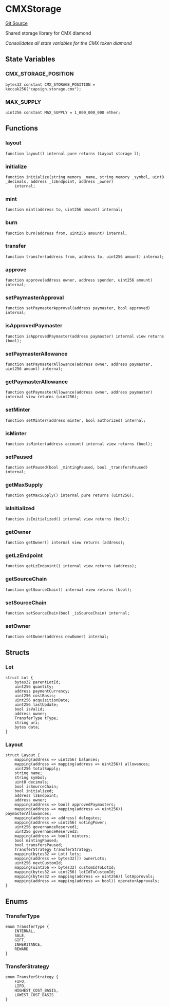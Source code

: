 # CMXStorage
[Git Source](https://github.com/capsign/protocol/blob/dfa6820124c5610a6bfa06329447dbae7c24bc0a/src/CMX/storage/CMXStorage.sol)

Shared storage library for CMX diamond

*Consolidates all state variables for the CMX token diamond*


## State Variables
### CMX_STORAGE_POSITION

```solidity
bytes32 constant CMX_STORAGE_POSITION = keccak256("capsign.storage.cmx");
```


### MAX_SUPPLY

```solidity
uint256 constant MAX_SUPPLY = 1_000_000_000 ether;
```


## Functions
### layout


```solidity
function layout() internal pure returns (Layout storage l);
```

### initialize


```solidity
function initialize(string memory _name, string memory _symbol, uint8 _decimals, address _lzEndpoint, address _owner)
    internal;
```

### mint


```solidity
function mint(address to, uint256 amount) internal;
```

### burn


```solidity
function burn(address from, uint256 amount) internal;
```

### transfer


```solidity
function transfer(address from, address to, uint256 amount) internal;
```

### approve


```solidity
function approve(address owner, address spender, uint256 amount) internal;
```

### setPaymasterApproval


```solidity
function setPaymasterApproval(address paymaster, bool approved) internal;
```

### isApprovedPaymaster


```solidity
function isApprovedPaymaster(address paymaster) internal view returns (bool);
```

### setPaymasterAllowance


```solidity
function setPaymasterAllowance(address owner, address paymaster, uint256 amount) internal;
```

### getPaymasterAllowance


```solidity
function getPaymasterAllowance(address owner, address paymaster) internal view returns (uint256);
```

### setMinter


```solidity
function setMinter(address minter, bool authorized) internal;
```

### isMinter


```solidity
function isMinter(address account) internal view returns (bool);
```

### setPaused


```solidity
function setPaused(bool _mintingPaused, bool _transfersPaused) internal;
```

### getMaxSupply


```solidity
function getMaxSupply() internal pure returns (uint256);
```

### isInitialized


```solidity
function isInitialized() internal view returns (bool);
```

### getOwner


```solidity
function getOwner() internal view returns (address);
```

### getLzEndpoint


```solidity
function getLzEndpoint() internal view returns (address);
```

### getSourceChain


```solidity
function getSourceChain() internal view returns (bool);
```

### setSourceChain


```solidity
function setSourceChain(bool _isSourceChain) internal;
```

### setOwner


```solidity
function setOwner(address newOwner) internal;
```

## Structs
### Lot

```solidity
struct Lot {
    bytes32 parentLotId;
    uint256 quantity;
    address paymentCurrency;
    uint256 costBasis;
    uint256 acquisitionDate;
    uint256 lastUpdate;
    bool isValid;
    address owner;
    TransferType tType;
    string uri;
    bytes data;
}
```

### Layout

```solidity
struct Layout {
    mapping(address => uint256) balances;
    mapping(address => mapping(address => uint256)) allowances;
    uint256 totalSupply;
    string name;
    string symbol;
    uint8 decimals;
    bool isSourceChain;
    bool initialized;
    address lzEndpoint;
    address owner;
    mapping(address => bool) approvedPaymasters;
    mapping(address => mapping(address => uint256)) paymasterAllowances;
    mapping(address => address) delegates;
    mapping(address => uint256) votingPower;
    uint256 governanceReserved1;
    uint256 governanceReserved2;
    mapping(address => bool) minters;
    bool mintingPaused;
    bool transfersPaused;
    TransferStrategy transferStrategy;
    mapping(bytes32 => Lot) lots;
    mapping(address => bytes32[]) ownerLots;
    uint256 nextCustomId;
    mapping(uint256 => bytes32) customIdToLotId;
    mapping(bytes32 => uint256) lotIdToCustomId;
    mapping(bytes32 => mapping(address => uint256)) lotApprovals;
    mapping(address => mapping(address => bool)) operatorApprovals;
}
```

## Enums
### TransferType

```solidity
enum TransferType {
    INTERNAL,
    SALE,
    GIFT,
    INHERITANCE,
    REWARD
}
```

### TransferStrategy

```solidity
enum TransferStrategy {
    FIFO,
    LIFO,
    HIGHEST_COST_BASIS,
    LOWEST_COST_BASIS
}
```

